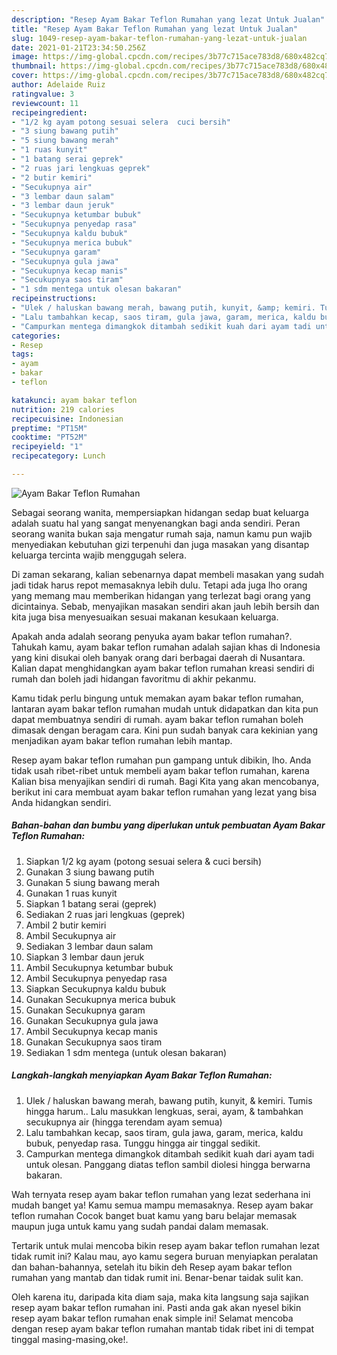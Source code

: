 ```yaml
---
description: "Resep Ayam Bakar Teflon Rumahan yang lezat Untuk Jualan"
title: "Resep Ayam Bakar Teflon Rumahan yang lezat Untuk Jualan"
slug: 1049-resep-ayam-bakar-teflon-rumahan-yang-lezat-untuk-jualan
date: 2021-01-21T23:34:50.256Z
image: https://img-global.cpcdn.com/recipes/3b77c715ace783d8/680x482cq70/ayam-bakar-teflon-rumahan-foto-resep-utama.jpg
thumbnail: https://img-global.cpcdn.com/recipes/3b77c715ace783d8/680x482cq70/ayam-bakar-teflon-rumahan-foto-resep-utama.jpg
cover: https://img-global.cpcdn.com/recipes/3b77c715ace783d8/680x482cq70/ayam-bakar-teflon-rumahan-foto-resep-utama.jpg
author: Adelaide Ruiz
ratingvalue: 3
reviewcount: 11
recipeingredient:
- "1/2 kg ayam potong sesuai selera  cuci bersih"
- "3 siung bawang putih"
- "5 siung bawang merah"
- "1 ruas kunyit"
- "1 batang serai geprek"
- "2 ruas jari lengkuas geprek"
- "2 butir kemiri"
- "Secukupnya air"
- "3 lembar daun salam"
- "3 lembar daun jeruk"
- "Secukupnya ketumbar bubuk"
- "Secukupnya penyedap rasa"
- "Secukupnya kaldu bubuk"
- "Secukupnya merica bubuk"
- "Secukupnya garam"
- "Secukupnya gula jawa"
- "Secukupnya kecap manis"
- "Secukupnya saos tiram"
- "1 sdm mentega untuk olesan bakaran"
recipeinstructions:
- "Ulek / haluskan bawang merah, bawang putih, kunyit, &amp; kemiri. Tumis hingga harum.. Lalu masukkan lengkuas, serai, ayam, &amp; tambahkan secukupnya air (hingga terendam ayam semua)"
- "Lalu tambahkan kecap, saos tiram, gula jawa, garam, merica, kaldu bubuk, penyedap rasa. Tunggu hingga air tinggal sedikit."
- "Campurkan mentega dimangkok ditambah sedikit kuah dari ayam tadi untuk olesan. Panggang diatas teflon sambil diolesi hingga berwarna bakaran."
categories:
- Resep
tags:
- ayam
- bakar
- teflon

katakunci: ayam bakar teflon 
nutrition: 219 calories
recipecuisine: Indonesian
preptime: "PT15M"
cooktime: "PT52M"
recipeyield: "1"
recipecategory: Lunch

---
```



![Ayam Bakar Teflon Rumahan](https://img-global.cpcdn.com/recipes/3b77c715ace783d8/680x482cq70/ayam-bakar-teflon-rumahan-foto-resep-utama.jpg)

Sebagai seorang wanita, mempersiapkan hidangan sedap buat keluarga adalah suatu hal yang sangat menyenangkan bagi anda sendiri. Peran seorang  wanita bukan saja mengatur rumah saja, namun kamu pun wajib menyediakan kebutuhan gizi terpenuhi dan juga masakan yang disantap keluarga tercinta wajib menggugah selera.

Di zaman  sekarang, kalian sebenarnya dapat membeli masakan yang sudah jadi tidak harus repot memasaknya lebih dulu. Tetapi ada juga lho orang yang memang mau memberikan hidangan yang terlezat bagi orang yang dicintainya. Sebab, menyajikan masakan sendiri akan jauh lebih bersih dan kita juga bisa menyesuaikan sesuai makanan kesukaan keluarga. 



Apakah anda adalah seorang penyuka ayam bakar teflon rumahan?. Tahukah kamu, ayam bakar teflon rumahan adalah sajian khas di Indonesia yang kini disukai oleh banyak orang dari berbagai daerah di Nusantara. Kalian dapat menghidangkan ayam bakar teflon rumahan kreasi sendiri di rumah dan boleh jadi hidangan favoritmu di akhir pekanmu.

Kamu tidak perlu bingung untuk memakan ayam bakar teflon rumahan, lantaran ayam bakar teflon rumahan mudah untuk didapatkan dan kita pun dapat membuatnya sendiri di rumah. ayam bakar teflon rumahan boleh dimasak dengan beragam cara. Kini pun sudah banyak cara kekinian yang menjadikan ayam bakar teflon rumahan lebih mantap.

Resep ayam bakar teflon rumahan pun gampang untuk dibikin, lho. Anda tidak usah ribet-ribet untuk membeli ayam bakar teflon rumahan, karena Kalian bisa menyajikan sendiri di rumah. Bagi Kita yang akan mencobanya, berikut ini cara membuat ayam bakar teflon rumahan yang lezat yang bisa Anda hidangkan sendiri.

<!--inarticleads1-->

##### Bahan-bahan dan bumbu yang diperlukan untuk pembuatan Ayam Bakar Teflon Rumahan:

1. Siapkan 1/2 kg ayam (potong sesuai selera &amp; cuci bersih)
1. Gunakan 3 siung bawang putih
1. Gunakan 5 siung bawang merah
1. Gunakan 1 ruas kunyit
1. Siapkan 1 batang serai (geprek)
1. Sediakan 2 ruas jari lengkuas (geprek)
1. Ambil 2 butir kemiri
1. Ambil Secukupnya air
1. Sediakan 3 lembar daun salam
1. Siapkan 3 lembar daun jeruk
1. Ambil Secukupnya ketumbar bubuk
1. Ambil Secukupnya penyedap rasa
1. Siapkan Secukupnya kaldu bubuk
1. Gunakan Secukupnya merica bubuk
1. Gunakan Secukupnya garam
1. Gunakan Secukupnya gula jawa
1. Ambil Secukupnya kecap manis
1. Gunakan Secukupnya saos tiram
1. Sediakan 1 sdm mentega (untuk olesan bakaran)




<!--inarticleads2-->

##### Langkah-langkah menyiapkan Ayam Bakar Teflon Rumahan:

1. Ulek / haluskan bawang merah, bawang putih, kunyit, &amp; kemiri. Tumis hingga harum.. Lalu masukkan lengkuas, serai, ayam, &amp; tambahkan secukupnya air (hingga terendam ayam semua)
1. Lalu tambahkan kecap, saos tiram, gula jawa, garam, merica, kaldu bubuk, penyedap rasa. Tunggu hingga air tinggal sedikit.
1. Campurkan mentega dimangkok ditambah sedikit kuah dari ayam tadi untuk olesan. Panggang diatas teflon sambil diolesi hingga berwarna bakaran.




Wah ternyata resep ayam bakar teflon rumahan yang lezat sederhana ini mudah banget ya! Kamu semua mampu memasaknya. Resep ayam bakar teflon rumahan Cocok banget buat kamu yang baru belajar memasak maupun juga untuk kamu yang sudah pandai dalam memasak.

Tertarik untuk mulai mencoba bikin resep ayam bakar teflon rumahan lezat tidak rumit ini? Kalau mau, ayo kamu segera buruan menyiapkan peralatan dan bahan-bahannya, setelah itu bikin deh Resep ayam bakar teflon rumahan yang mantab dan tidak rumit ini. Benar-benar taidak sulit kan. 

Oleh karena itu, daripada kita diam saja, maka kita langsung saja sajikan resep ayam bakar teflon rumahan ini. Pasti anda gak akan nyesel bikin resep ayam bakar teflon rumahan enak simple ini! Selamat mencoba dengan resep ayam bakar teflon rumahan mantab tidak ribet ini di tempat tinggal masing-masing,oke!.

